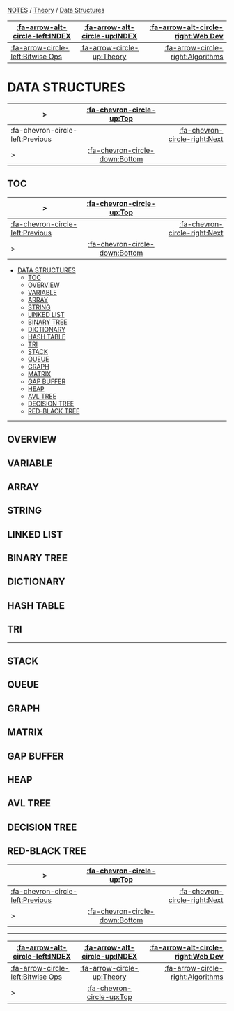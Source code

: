 <nav id="top">

[NOTES](../Index.md) / [Theory](Index.md) / [Data Structures](DataStructures.md)

| [:fa-arrow-alt-circle-left:INDEX](../Index.md)            | [:fa-arrow-alt-circle-up:INDEX](../Index.md) | [:fa-arrow-alt-circle-right:Web Dev](../WebDev/Index.md) |
| --------------------------------------------------------- | :------------------------------------------: | -------------------------------------------------------: |
| [:fa-arrow-circle-left:Bitwise Ops](BitwiseOperations.md) | [:fa-arrow-circle-up:Theory](Index.md)       | [:fa-arrow-circle-right:Algorithms](Algorithms.md)       |

</nav>

# DATA STRUCTURES

<nav>

| >                                | [:fa-chevron-circle-up:Top](#top)         |                                       |
| -------------------------------- | :---------------------------------------: | ------------------------------------: |
| :fa-chevron-circle-left:Previous |                                           | [:fa-chevron-circle-right:Next](#toc) |
| >                                | [:fa-chevron-circle-down:Bottom](#bottom) |                                       |

</nav>



## TOC

<nav>

| >                                                    | [:fa-chevron-circle-up:Top](#top)         |                                    |
| ---------------------------------------------------- | :---------------------------------------: | ---------------------------------: |
| [:fa-chevron-circle-left:Previous](#data-structures) |                                           | [:fa-chevron-circle-right:Next](#) |
| >                                                    | [:fa-chevron-circle-down:Bottom](#bottom) |                                    |

</nav>

- [DATA STRUCTURES](#data-structures)
	- [TOC](#toc)
	- [OVERVIEW](#overview)
	- [VARIABLE](#variable)
	- [ARRAY](#array)
	- [STRING](#string)
	- [LINKED LIST](#linked-list)
	- [BINARY TREE](#binary-tree)
	- [DICTIONARY](#dictionary)
	- [HASH TABLE](#hash-table)
	- [TRI](#tri)
	- [STACK](#stack)
	- [QUEUE](#queue)
	- [GRAPH](#graph)
	- [MATRIX](#matrix)
	- [GAP BUFFER](#gap-buffer)
	- [HEAP](#heap)
	- [AVL TREE](#avl-tree)
	- [DECISION TREE](#decision-tree)
	- [RED-BLACK TREE](#red-black-tree)

---

## OVERVIEW



## VARIABLE<!--TODO: Better name for single value stuff-->



## ARRAY



## STRING



## LINKED LIST



## BINARY TREE



## DICTIONARY



## HASH TABLE



## TRI



---

## STACK



## QUEUE



## GRAPH



## MATRIX



## GAP BUFFER



## HEAP



## AVL TREE



## DECISION TREE



## RED-BLACK TREE



<nav>

| >                                        | [:fa-chevron-circle-up:Top](#top)         |                                    |
| ---------------------------------------- | :---------------------------------------: | ---------------------------------: |
| [:fa-chevron-circle-left:Previous](#toc) |                                           | [:fa-chevron-circle-right:Next](#) |
| >                                        | [:fa-chevron-circle-down:Bottom](#bottom) |                                    |

</nav>



---

<nav id="bottom">

| [:fa-arrow-alt-circle-left:INDEX](../Index.md)            | [:fa-arrow-alt-circle-up:INDEX](../Index.md) | [:fa-arrow-alt-circle-right:Web Dev](../WebDev/Index.md) |
| --------------------------------------------------------- | :------------------------------------------: | -------------------------------------------------------: |
| [:fa-arrow-circle-left:Bitwise Ops](BitwiseOperations.md) | [:fa-arrow-circle-up:Theory](Index.md)       | [:fa-arrow-circle-right:Algorithms](Algorithms.md)       |
| >                                                         | [:fa-chevron-circle-up:Top](#top)            |                                                          |

</nav>